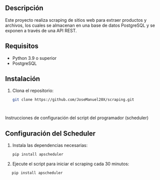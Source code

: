## Descripción
Este proyecto realiza scraping de sitios web para extraer productos y archivos, los cuales se almacenan en una base de datos PostgreSQL y se exponen a través de una API REST.

## Requisitos
- Python 3.9 o superior
- PostgreSQL

## Instalación
1. Clona el repositorio:
   ```bash
   git clone https://github.com/JoseManuel20X/scraping.git




Instrucciones de configuración del script del programador (scheduler)

## Configuración del Scheduler

1. Instala las dependencias necesarias:
   ```bash
   pip install apscheduler

2. Ejecute el script para iniciar el scraping cada 30 minutos:

```bash
   pip install apscheduler

